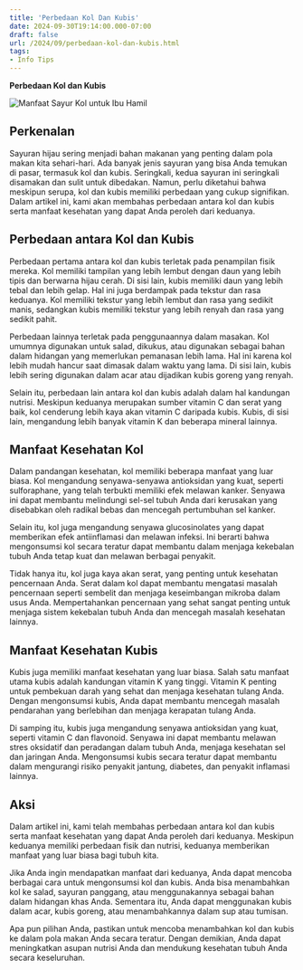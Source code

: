 ```yaml
---
title: 'Perbedaan Kol Dan Kubis'
date: 2024-09-30T19:14:00.000-07:00
draft: false
url: /2024/09/perbedaan-kol-dan-kubis.html
tags: 
- Info Tips
---
```


**Perbedaan Kol dan Kubis**

![Manfaat Sayur Kol untuk Ibu Hamil](https://www.morulaivf.co.id/wp-content/uploads/2021/06/manfaat-sayur-kol-untuk-ibu-hamil.jpg)

Perkenalan
----------

Sayuran hijau sering menjadi bahan makanan yang penting dalam pola makan kita sehari-hari. Ada banyak jenis sayuran yang bisa Anda temukan di pasar, termasuk kol dan kubis. Seringkali, kedua sayuran ini seringkali disamakan dan sulit untuk dibedakan. Namun, perlu diketahui bahwa meskipun serupa, kol dan kubis memiliki perbedaan yang cukup signifikan. Dalam artikel ini, kami akan membahas perbedaan antara kol dan kubis serta manfaat kesehatan yang dapat Anda peroleh dari keduanya.

Perbedaan antara Kol dan Kubis
------------------------------

Perbedaan pertama antara kol dan kubis terletak pada penampilan fisik mereka. Kol memiliki tampilan yang lebih lembut dengan daun yang lebih tipis dan berwarna hijau cerah. Di sisi lain, kubis memiliki daun yang lebih tebal dan lebih gelap. Hal ini juga berdampak pada tekstur dan rasa keduanya. Kol memiliki tekstur yang lebih lembut dan rasa yang sedikit manis, sedangkan kubis memiliki tekstur yang lebih renyah dan rasa yang sedikit pahit.

Perbedaan lainnya terletak pada penggunaannya dalam masakan. Kol umumnya digunakan untuk salad, dikukus, atau digunakan sebagai bahan dalam hidangan yang memerlukan pemanasan lebih lama. Hal ini karena kol lebih mudah hancur saat dimasak dalam waktu yang lama. Di sisi lain, kubis lebih sering digunakan dalam acar atau dijadikan kubis goreng yang renyah.

Selain itu, perbedaan lain antara kol dan kubis adalah dalam hal kandungan nutrisi. Meskipun keduanya merupakan sumber vitamin C dan serat yang baik, kol cenderung lebih kaya akan vitamin C daripada kubis. Kubis, di sisi lain, mengandung lebih banyak vitamin K dan beberapa mineral lainnya.

Manfaat Kesehatan Kol
---------------------

Dalam pandangan kesehatan, kol memiliki beberapa manfaat yang luar biasa. Kol mengandung senyawa-senyawa antioksidan yang kuat, seperti sulforaphane, yang telah terbukti memiliki efek melawan kanker. Senyawa ini dapat membantu melindungi sel-sel tubuh Anda dari kerusakan yang disebabkan oleh radikal bebas dan mencegah pertumbuhan sel kanker.

Selain itu, kol juga mengandung senyawa glucosinolates yang dapat memberikan efek antiinflamasi dan melawan infeksi. Ini berarti bahwa mengonsumsi kol secara teratur dapat membantu dalam menjaga kekebalan tubuh Anda tetap kuat dan melawan berbagai penyakit.

Tidak hanya itu, kol juga kaya akan serat, yang penting untuk kesehatan pencernaan Anda. Serat dalam kol dapat membantu mengatasi masalah pencernaan seperti sembelit dan menjaga keseimbangan mikroba dalam usus Anda. Mempertahankan pencernaan yang sehat sangat penting untuk menjaga sistem kekebalan tubuh Anda dan mencegah masalah kesehatan lainnya.

Manfaat Kesehatan Kubis
-----------------------

Kubis juga memiliki manfaat kesehatan yang luar biasa. Salah satu manfaat utama kubis adalah kandungan vitamin K yang tinggi. Vitamin K penting untuk pembekuan darah yang sehat dan menjaga kesehatan tulang Anda. Dengan mengonsumsi kubis, Anda dapat membantu mencegah masalah pendarahan yang berlebihan dan menjaga kerapatan tulang Anda.

Di samping itu, kubis juga mengandung senyawa antioksidan yang kuat, seperti vitamin C dan flavonoid. Senyawa ini dapat membantu melawan stres oksidatif dan peradangan dalam tubuh Anda, menjaga kesehatan sel dan jaringan Anda. Mengonsumsi kubis secara teratur dapat membantu dalam mengurangi risiko penyakit jantung, diabetes, dan penyakit inflamasi lainnya.

Aksi
----

Dalam artikel ini, kami telah membahas perbedaan antara kol dan kubis serta manfaat kesehatan yang dapat Anda peroleh dari keduanya. Meskipun keduanya memiliki perbedaan fisik dan nutrisi, keduanya memberikan manfaat yang luar biasa bagi tubuh kita.

Jika Anda ingin mendapatkan manfaat dari keduanya, Anda dapat mencoba berbagai cara untuk mengonsumsi kol dan kubis. Anda bisa menambahkan kol ke salad, sayuran panggang, atau menggunakannya sebagai bahan dalam hidangan khas Anda. Sementara itu, Anda dapat menggunakan kubis dalam acar, kubis goreng, atau menambahkannya dalam sup atau tumisan.

Apa pun pilihan Anda, pastikan untuk mencoba menambahkan kol dan kubis ke dalam pola makan Anda secara teratur. Dengan demikian, Anda dapat meningkatkan asupan nutrisi Anda dan mendukung kesehatan tubuh Anda secara keseluruhan.